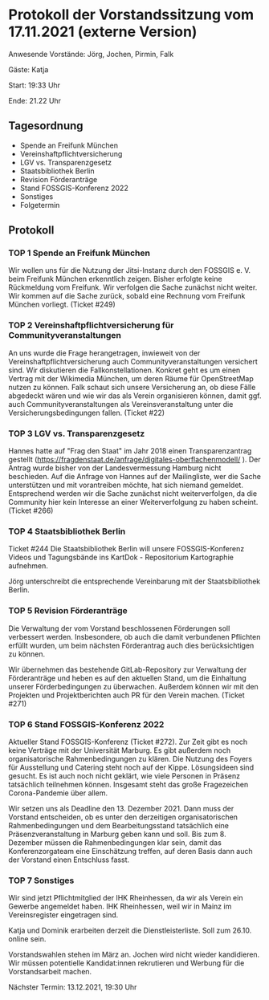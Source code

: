 # Protokoll der Vorstandssitzung vom 17.11.2021 (externe Version)

Anwesende Vorstände: Jörg, Jochen, Pirmin, Falk

Gäste: Katja

Start: 19:33 Uhr

Ende: 21.22 Uhr

## Tagesordnung

- Spende an Freifunk München
- Vereinshaftpflichtversicherung
- LGV vs. Transparenzgesetz
- Staatsbibliothek Berlin
- Revision Förderanträge
- Stand FOSSGIS-Konferenz 2022
- Sonstiges
- Folgetermin


## Protokoll

### TOP 1 Spende an Freifunk München

Wir wollen uns für die Nutzung der Jitsi-Instanz durch den FOSSGIS
e. V. beim Freifunk München erkenntlich zeigen. Bisher erfolgte keine
Rückmeldung vom Freifunk. Wir verfolgen die Sache zunächst nicht
weiter. Wir kommen auf die Sache zurück, sobald eine Rechnung vom
Freifunk München vorliegt. (Ticket #249)

### TOP 2 Vereinshaftpflichtversicherung für Communityveranstaltungen

An uns wurde die Frage herangetragen, inwieweit von der
Vereinshaftpflichtversicherung auch Communityveranstaltungen
versichert sind. Wir diskutieren die Fallkonstellationen. Konkret geht
es um einen Vertrag mit der Wikimedia München, um deren Räume für
OpenStreetMap nutzen zu können. Falk schaut sich unsere Versicherung
an, ob diese Fälle abgedeckt wären und wie wir das als Verein
organisieren können, damit ggf. auch Communityveranstaltungen als
Vereinsveranstaltung unter die Versicherungsbedingungen fallen. (Ticket
#22)


### TOP 3 LGV vs. Transparenzgesetz

Hannes hatte auf "Frag den Staat" im Jahr 2018 einen Transparenzantrag
gestellt
(https://fragdenstaat.de/anfrage/digitales-oberflachenmodell/ ). Der
Antrag wurde bisher von der Landesvermessung Hamburg nicht
beschieden. Auf die Anfrage von Hannes auf der Mailingliste, wer die
Sache unterstützen und mit vorantreiben möchte, hat sich niemand
gemeldet. Entsprechend werden wir die Sache zunächst nicht
weiterverfolgen, da die Community hier kein Interesse an einer
Weiterverfolgung zu haben scheint.  (Ticket #266)

### TOP 4  Staatsbibliothek Berlin

Ticket #244 Die Staatsbibliothek Berlin will unsere FOSSGIS-Konferenz
Videos und Tagungsbände ins KartDok - Repositorium Kartographie
aufnehmen.

Jörg unterschreibt die entsprechende Vereinbarung mit der
Staatsbibliothek Berlin.

### TOP 5 Revision Förderanträge

Die Verwaltung der vom Vorstand beschlossenen Förderungen soll
verbessert werden. Insbesondere, ob auch die damit verbundenen
Pflichten erfüllt wurden, um beim nächsten Förderantrag auch dies
berücksichtigen zu können.

Wir übernehmen das bestehende GitLab-Repository zur Verwaltung der
Förderanträge und heben es auf den aktuellen Stand, um die Einhaltung
unserer Förderbedingungen zu überwachen. Außerdem können wir mit den
Projekten und Projektberichten auch PR für den Verein machen. (Ticket
#271)


### TOP 6 Stand FOSSGIS-Konferenz 2022

Aktueller Stand FOSSGIS-Konferenz (Ticket #272). Zur Zeit gibt es noch
keine Verträge mit der Universität Marburg. Es gibt außerdem noch
organisatorische Rahmenbedingungen zu klären. Die Nutzung des Foyers
für Ausstellung und Catering steht noch auf der Kippe. Lösungsideen
sind gesucht. Es ist auch noch nicht geklärt, wie viele Personen in
Präsenz tatsächlich teilnehmen können. Insgesamt steht das große
Fragezeichen Corona-Pandemie über allem.

Wir setzen uns als Deadline den 13. Dezember 2021. Dann muss der Vorstand
entscheiden, ob es unter den derzeitigen organisatorischen
Rahmenbedingungen und dem Bearbeitungsstand tatsächlich eine
Präsenzveranstaltung in Marburg geben kann und soll. Bis zum
8. Dezember müssen die Rahmenbedingungen klar sein, damit das
Konferenzorgateam eine Einschätzung treffen, auf deren Basis dann
auch der Vorstand einen Entschluss fasst.

### TOP 7 Sonstiges

Wir sind jetzt Pflichtmitglied der IHK Rheinhessen, da wir als Verein
ein Gewerbe angemeldet haben. IHK Rheinhessen, weil wir in Mainz im
Vereinsregister eingetragen sind. 

Katja und Dominik erarbeiten derzeit die Dienstleisterliste. Soll zum
26.10. online sein.

Vorstandswahlen stehen im März an. Jochen wird nicht wieder
kandidieren. Wir müssen potentielle Kandidat:innen rekrutieren und
Werbung für die Vorstandsarbeit machen.



Nächster Termin: 13.12.2021, 19:30 Uhr
